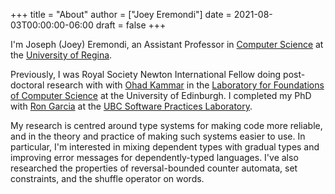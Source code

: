 +++
title = "About"
author = ["Joey Eremondi"]
date = 2021-08-03T00:00:00-06:00
draft = false
+++

I'm Joseph (Joey) Eremondi, an
Assistant Professor in [Computer Science](https://www.uregina.ca/science/cs/)
at the [University of Regina](https://www.uregina.ca/).

Previously, I was
Royal Society Newton International Fellow
doing post-doctoral research with
with [Ohad Kammar](https://www.inf.ed.ac.uk/people/staff/Ohad_Kammar.html) in the [Laboratory for Foundations of Computer Science](https://web.inf.ed.ac.uk/lfcs)
at the University of Edinburgh.
I completed my PhD with
[Ron Garcia](https://www.cs.ubc.ca/~rxg/) at the
[UBC Software Practices Laboratory](https://spl.cs.ubc.ca/).

My research is centred around type systems for making code more
reliable, and in the theory and practice of making such systems easier
to use. In particular, I'm interested in mixing dependent types with
gradual types and improving error messages for dependently-typed
languages. I've also researched the properties of reversal-bounded
counter automata, set constraints, and the shuffle operator on words.
